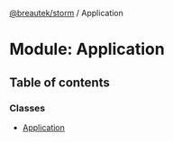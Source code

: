 [@breautek/storm](../README.md) / Application

# Module: Application

## Table of contents

### Classes

- [Application](../classes/application.application-1.md)
